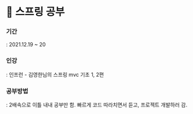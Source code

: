# :pencil: 스프링 공부
### 기간 
  : 2021.12.19 ~ 20 
### 인강
  : 인프런 - 김영한님의 스프링 mvc 기초 1, 2편
### 공부방법
  : 2배속으로 이틀 내내 공부만 함. 빠르게 코드 따라치면서 듣고, 프로젝트 개발하러 감.
